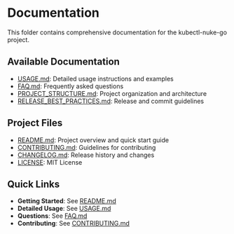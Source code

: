 # Documentation

This folder contains comprehensive documentation for the kubectl-nuke-go project.

## Available Documentation

- [USAGE.md](USAGE.md): Detailed usage instructions and examples
- [FAQ.md](FAQ.md): Frequently asked questions
- [PROJECT_STRUCTURE.md](PROJECT_STRUCTURE.md): Project organization and architecture
- [RELEASE_BEST_PRACTICES.md](RELEASE_BEST_PRACTICES.md): Release and commit guidelines

## Project Files

- [README.md](../README.md): Project overview and quick start guide
- [CONTRIBUTING.md](../CONTRIBUTING.md): Guidelines for contributing
- [CHANGELOG.md](../CHANGELOG.md): Release history and changes
- [LICENSE](../LICENSE): MIT License

## Quick Links

- **Getting Started**: See [README.md](../README.md)
- **Detailed Usage**: See [USAGE.md](USAGE.md)
- **Questions**: See [FAQ.md](FAQ.md)
- **Contributing**: See [CONTRIBUTING.md](../CONTRIBUTING.md)
